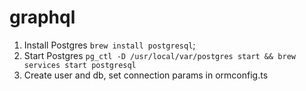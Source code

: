 # graphql

1. Install Postgres
    `brew install postgresql`;
2. Start Postgres
    `pg_ctl -D /usr/local/var/postgres start && brew services start postgresql`
3. Create user and db, set connection params in ormconfig.ts